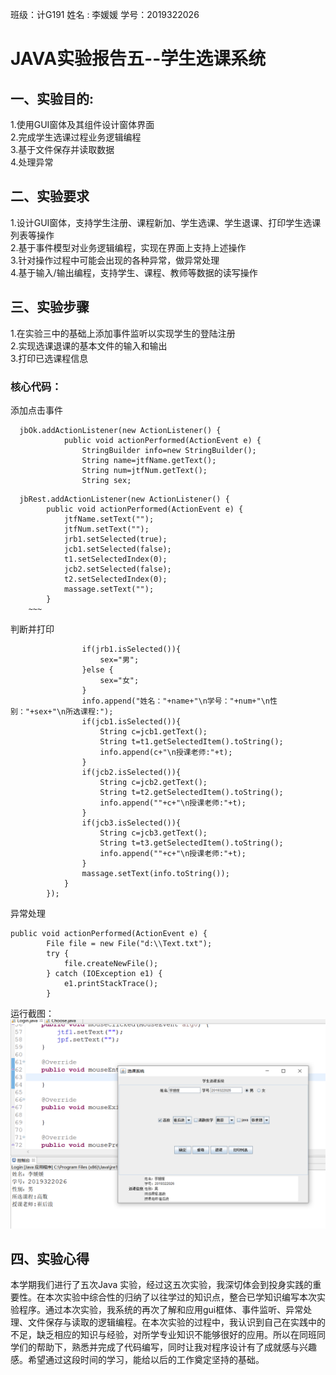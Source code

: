 班级：计G191 
姓名 : 李媛媛 
学号：2019322026  
# JAVA实验报告五--学生选课系统  
## 一、实验目的:  
1.使用GUI窗体及其组件设计窗体界面  
2.完成学生选课过程业务逻辑编程  
3.基于文件保存并读取数据  
4.处理异常  
## 二、实验要求 
1.设计GUI窗体，支持学生注册、课程新加、学生选课、学生退课、打印学生选课列表等操作  
2.基于事件模型对业务逻辑编程，实现在界面上支持上述操作  
3.针对操作过程中可能会出现的各种异常，做异常处理  
4.基于输入/输出编程，支持学生、课程、教师等数据的读写操作  
## 三、实验步骤  
1.在实验三中的基础上添加事件监听以实现学生的登陆注册  
2.实现选课退课的基本文件的输入和输出  
3.打印已选课程信息  
### 核心代码： 
添加点击事件  
~~~
  jbOk.addActionListener(new ActionListener() {             
            public void actionPerformed(ActionEvent e) {  
                StringBuilder info=new StringBuilder();  
                String name=jtfName.getText();  
                String num=jtfNum.getText();  
                String sex;  
~~~
      jbRest.addActionListener(new ActionListener() {
            public void actionPerformed(ActionEvent e) {
                jtfName.setText("");
                jtfNum.setText("");
                jrb1.setSelected(true);
                jcb1.setSelected(false);
                t1.setSelectedIndex(0);
                jcb2.setSelected(false);
                t2.setSelectedIndex(0);
                massage.setText("");
            }
	    ~~~
判断并打印

~~~
                if(jrb1.isSelected()){
                    sex="男";
                }else {
                    sex="女";
                }
                info.append("姓名："+name+"\n学号："+num+"\n性别："+sex+"\n所选课程:");
                if(jcb1.isSelected()){
                    String c=jcb1.getText();
                    String t=t1.getSelectedItem().toString();
                    info.append(c+"\n授课老师:"+t);
                }
                if(jcb2.isSelected()){
                    String c=jcb2.getText();
                    String t=t2.getSelectedItem().toString();
                    info.append(""+c+"\n授课老师:"+t);
                }
                if(jcb3.isSelected()){
                    String c=jcb3.getText();
                    String t=t3.getSelectedItem().toString();
                    info.append(""+c+"\n授课老师:"+t);
                }
                massage.setText(info.toString());                               
            }
        });
 ~~~
异常处理
~~~
public void actionPerformed(ActionEvent e) {
		File file = new File("d:\\Text.txt");  
        try {  
            file.createNewFile();  
        } catch (IOException e1) {  
            e1.printStackTrace();  
        }  
~~~
运行截图：
![](https://github.com/MaxLYY/ChCourseSys/blob/master/%E5%9B%BE%E7%89%871.png)


## 四、实验心得
  本学期我们进行了五次Java 实验，经过这五次实验，我深切体会到投身实践的重要性。在本次实验中综合性的归纳了以往学过的知识点，整合已学知识编写本次实验程序。通过本次实验，我系统的再次了解和应用gui框体、事件监听、异常处理、文件保存与读取的逻辑编程。在本次实验的过程中，我认识到自己在实践中的不足，缺乏相应的知识与经验，对所学专业知识不能够很好的应用。所以在同班同学们的帮助下，熟悉并完成了代码编写，同时让我对程序设计有了成就感与兴趣感。希望通过这段时间的学习，能给以后的工作奠定坚持的基础。
